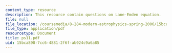 ```yaml
---
content_type: resource
description: This resource contain questions on Lane-Emden equation.
file: null
file_location: /coursemedia/8-284-modern-astrophysics-spring-2006/15bca8987cc648812f6fab024c9a6a85_ps11.pdf
file_type: application/pdf
resourcetype: Document
title: ps11.pdf
uid: 15bca898-7cc6-4881-2f6f-ab024c9a6a85
---
```

